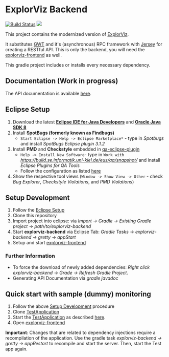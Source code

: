 # ExplorViz Backend
<a href="https://travis-ci.org/ExplorViz/explorviz-backend"><img src="https://travis-ci.org/ExplorViz/explorviz-backend.svg?branch=master" alt="Build Status"></a>
[![](https://img.shields.io/docker/pulls/explorviz/explorviz-docker.svg)](https://hub.docker.com/r/explorviz/explorviz-docker "Click to view the image on Docker Hub")

This project contains the modernized version of [ExplorViz](https://github.com/ExplorViz/Explorviz). 

It substitutes [GWT](http://www.gwtproject.org/) and it's (asynchronous) RPC framework with [Jersey](https://jersey.java.net/) for creating a RESTful API. 
This is only the backend, you will need the [explorviz-frontend](https://github.com/ExplorViz/explorviz-frontend) as well.

This gradle project includes or installs every necessary dependency.

## Documentation (Work in progress)
The API documentation is available [here](https://explorviz.github.io/explorviz-backend/).

## Eclipse Setup
1. Download the latest [**Eclipse IDE for Java Developers**](http://www.eclipse.org/downloads/eclipse-packages/) and [**Oracle Java SDK 8**](http://www.oracle.com/technetwork/java/javase/downloads/jdk8-downloads-2133151.html)
2. Install **SpotBugs (formerly known as Findbugs)**
    - `Start Eclipse -> Help -> Eclipse Marketplace*` - type in *Spotbugs* and install *SpotBugs Eclipse plugin 3.1.2*
3. Install **PMD** and **Checkstyle** embedded in [qa-eclipse-plugin
](https://github.com/ChristianWulf/qa-eclipse-plugin)
    - `Help -> Install New Software`- type in `Work with` *https://build.se.informatik.uni-kiel.de/eus/qa/snapshot/* and install *Eclipse Plugins for QA Tools*
    - Follow the configuration as listed [here](https://github.com/ChristianWulf/qa-eclipse-plugin)
4. Show the respective tool views (`Window -> Show View -> Other` - check *Bug Explorer*, *Checkstyle Violations*, and *PMD Violations*)

## Setup Development
1. Follow the [Eclipse Setup](https://github.com/ExplorViz/explorviz-backend#eclipse-setup)
2. Clone this repository
3. Import project into eclipse: via *Import -> Gradle -> Existing Gradle project -> path/to/explorviz-backend*
4. Start **explorviz-backend** via Eclipse Tab: *Gradle Tasks -> explorviz-backend -> gretty -> appStart*
5. Setup and start [explorviz-frontend](https://github.com/ExplorViz/explorviz-frontend)

### Further Information
* To force the download of newly added dependencies: *Right click explorviz-backend -> Grade -> Refresh Gradle Project*. 
* Generating API Documentation via *gradle javadoc*

## Quick start with sample (dummy) monitoring

1. Follow the above [Setup Development](#setup-development) procedure
2. Clone [TestApplication](https://github.com/czirkelbach/kiekerSampleApplication)
3. Start the [TestApplication](https://github.com/czirkelbach/kiekerSampleApplication) as described [here](https://github.com/czirkelbach/kiekerSampleApplication/blob/master/README.md).
4. Open [explorviz-frontend](https://github.com/ExplorViz/explorviz-frontend)

**Important**: Changes that are related to dependency injections require a recompilation of the application. Use the gradle task *explorviz-backend -> gretty -> appRestart* to recompile and start the server. Then, start the Test app again.
